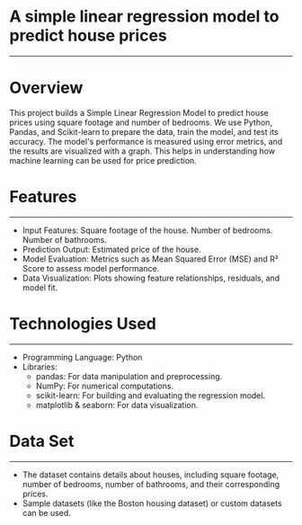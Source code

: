 # A simple linear regression model to predict house prices
-------------------------------------------------------------------------------------------------------------------------------
# Overview
This project builds a Simple Linear Regression Model to predict house prices using square footage and number of bedrooms. We use Python, Pandas, and Scikit-learn to prepare the data, train the model, and test its accuracy. The model's performance is measured using error metrics, and the results are visualized with a graph. This helps in understanding how machine learning can be used for price prediction.

# Features
---------------------------------------------------------------------------------------------------------------------------
* Input Features:
       Square footage of the house.
       Number of bedrooms.
       Number of bathrooms.
 * Prediction Output:
       Estimated price of the house.
 * Model Evaluation:
       Metrics such as Mean Squared Error (MSE) and R² Score to assess model performance.
 * Data Visualization:
       Plots showing feature relationships, residuals, and model fit.

# Technologies Used
-------------------------------------------------------------------------------------------------------------------------------
* Programming Language: Python
* Libraries:
   * pandas: For data manipulation and preprocessing.
   * NumPy: For numerical computations.
   * scikit-learn: For building and evaluating the regression model.
   * matplotlib & seaborn: For data visualization.

# Data Set
------------------------------------------------------------------------------------------------------------------------------
* The dataset contains details about houses, including square footage, number of bedrooms, number of bathrooms, and their corresponding prices.
* Sample datasets (like the Boston housing dataset) or custom datasets can be used.

